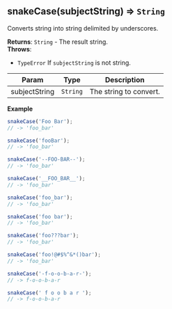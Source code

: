 <a name="snakeCase"></a>

## snakeCase(subjectString) ⇒ <code>String</code>
Converts string into string delimited by underscores.

**Returns**: <code>String</code> - The result string.  
**Throws**:

- <code>TypeError</code> If `subjectString` is not string.


| Param | Type | Description |
| --- | --- | --- |
| subjectString | <code>String</code> | The string to convert. |

**Example**  
```js
snakeCase('Foo Bar');
// -> 'foo_bar'

snakeCase('fooBar');
// -> 'foo_bar'

snakeCase('--FOO-BAR--');
// -> 'foo_bar'

snakeCase('__FOO_BAR__');
// -> 'foo_bar'

snakeCase('foo_bar');
// -> 'foo_bar'

snakeCase('foo bar');
// -> 'foo_bar'

snakeCase('foo???bar');
// -> 'foo_bar'

snakeCase('foo!@#$%^&*()bar');
// -> 'foo_bar'

snakeCase('-f-o-o-b-a-r-');
// -> f-o-o-b-a-r

snakeCase(' f o o b a r ');
// -> f-o-o-b-a-r
```
